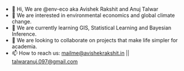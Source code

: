 - 👋 Hi, We are @env-eco aka Avishek Rakshit and Anuj Talwar
- 👀 We are interested in environmental economics and global climate change.
- 🌱 We are currently learning GIS, Statistical Learning and Bayesian Inference.
- 💞️ We are looking to collaborate on projects that make life simpler for academia. 
- 📫 How to reach us: mailme@avishekrakshit.in || talwaranuj.097@gmail.com

<!---
env-eco/env-eco is a ✨ special ✨ repository because its `README.md` (this file) appears on your GitHub profile.
You can click the Preview link to take a look at your changes.
--->
